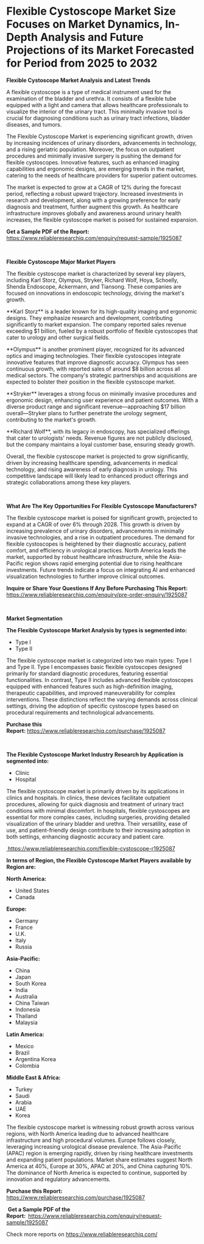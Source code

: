 <p><h1>Flexible Cystoscope Market Size Focuses on Market Dynamics, In-Depth Analysis and Future Projections of its Market Forecasted for Period from 2025 to 2032</h1></p><p><strong>Flexible Cystoscope Market Analysis and Latest Trends</strong></p>
<p><p>A flexible cystoscope is a type of medical instrument used for the examination of the bladder and urethra. It consists of a flexible tube equipped with a light and camera that allows healthcare professionals to visualize the interior of the urinary tract. This minimally invasive tool is crucial for diagnosing conditions such as urinary tract infections, bladder diseases, and tumors. </p><p>The Flexible Cystoscope Market is experiencing significant growth, driven by increasing incidences of urinary disorders, advancements in technology, and a rising geriatric population. Moreover, the focus on outpatient procedures and minimally invasive surgery is pushing the demand for flexible cystoscopes. Innovative features, such as enhanced imaging capabilities and ergonomic designs, are emerging trends in the market, catering to the needs of healthcare providers for superior patient outcomes.</p><p>The market is expected to grow at a CAGR of 12% during the forecast period, reflecting a robust upward trajectory. Increased investments in research and development, along with a growing preference for early diagnosis and treatment, further augment this growth. As healthcare infrastructure improves globally and awareness around urinary health increases, the flexible cystoscope market is poised for sustained expansion.</p></p>
<p><strong>Get a Sample PDF of the Report:&nbsp;</strong> <a href="https://www.reliableresearchiq.com/enquiry/request-sample/1925087?utm_campaign=3053&utm_medium=2&utm_source=Github&utm_content=ia&utm_term=28032025&utm_id=flexible-cystoscope">https://www.reliableresearchiq.com/enquiry/request-sample/1925087</a></p>
<p>&nbsp;</p>
<p><strong>Flexible Cystoscope Major Market Players</strong></p>
<p><p>The flexible cystoscope market is characterized by several key players, including Karl Storz, Olympus, Stryker, Richard Wolf, Hoya, Schoelly, Shenda Endoscope, Ackermann, and Tiansong. These companies are focused on innovations in endoscopic technology, driving the market's growth.</p><p>**Karl Storz** is a leader known for its high-quality imaging and ergonomic designs. They emphasize research and development, contributing significantly to market expansion. The company reported sales revenue exceeding $1 billion, fueled by a robust portfolio of flexible cystoscopes that cater to urology and other surgical fields.</p><p>**Olympus** is another prominent player, recognized for its advanced optics and imaging technologies. Their flexible cystoscopes integrate innovative features that improve diagnostic accuracy. Olympus has seen continuous growth, with reported sales of around $8 billion across all medical sectors. The company's strategic partnerships and acquisitions are expected to bolster their position in the flexible cystoscope market.</p><p>**Stryker** leverages a strong focus on minimally invasive procedures and ergonomic design, enhancing user experience and patient outcomes. With a diverse product range and significant revenue—approaching $17 billion overall—Stryker plans to further penetrate the urology segment, contributing to the market's growth.</p><p>**Richard Wolf**, with its legacy in endoscopy, has specialized offerings that cater to urologists' needs. Revenue figures are not publicly disclosed, but the company maintains a loyal customer base, ensuring steady growth.</p><p>Overall, the flexible cystoscope market is projected to grow significantly, driven by increasing healthcare spending, advancements in medical technology, and rising awareness of early diagnosis in urology. This competitive landscape will likely lead to enhanced product offerings and strategic collaborations among these key players.</p></p>
<p>&nbsp;</p>
<p><strong>What Are The Key Opportunities For Flexible Cystoscope Manufacturers?</strong></p>
<p><p>The flexible cystoscope market is poised for significant growth, projected to expand at a CAGR of over 6% through 2028. This growth is driven by increasing prevalence of urinary disorders, advancements in minimally invasive technologies, and a rise in outpatient procedures. The demand for flexible cystoscopes is heightened by their diagnostic accuracy, patient comfort, and efficiency in urological practices. North America leads the market, supported by robust healthcare infrastructure, while the Asia-Pacific region shows rapid emerging potential due to rising healthcare investments. Future trends indicate a focus on integrating AI and enhanced visualization technologies to further improve clinical outcomes.</p></p>
<p><strong>Inquire or Share Your Questions If Any Before Purchasing This Report:</strong> <a href="https://www.reliableresearchiq.com/enquiry/pre-order-enquiry/1925087?utm_campaign=3053&utm_medium=2&utm_source=Github&utm_content=ia&utm_term=28032025&utm_id=flexible-cystoscope">https://www.reliableresearchiq.com/enquiry/pre-order-enquiry/1925087</a></p>
<p>&nbsp;</p>
<p><strong>Market Segmentation</strong></p>
<p><strong>The Flexible Cystoscope Market Analysis by types is segmented into:</strong></p>
<p><ul><li>Type I</li><li>Type II</li></ul></p>
<p><p>The flexible cystoscope market is categorized into two main types: Type I and Type II. Type I encompasses basic flexible cystoscopes designed primarily for standard diagnostic procedures, featuring essential functionalities. In contrast, Type II includes advanced flexible cystoscopes equipped with enhanced features such as high-definition imaging, therapeutic capabilities, and improved maneuverability for complex interventions. These distinctions reflect the varying demands across clinical settings, driving the adoption of specific cystoscope types based on procedural requirements and technological advancements.</p></p>
<p><strong>Purchase this Report:&nbsp;</strong><a href="https://www.reliableresearchiq.com/purchase/1925087?utm_campaign=3053&utm_medium=2&utm_source=Github&utm_content=ia&utm_term=28032025&utm_id=flexible-cystoscope">https://www.reliableresearchiq.com/purchase/1925087</a></p>
<p>&nbsp;</p>
<p><strong>The Flexible Cystoscope Market Industry Research by Application is segmented into:</strong></p>
<p><ul><li>Clinic</li><li>Hospital</li></ul></p>
<p><p>The flexible cystoscope market is primarily driven by its applications in clinics and hospitals. In clinics, these devices facilitate outpatient procedures, allowing for quick diagnosis and treatment of urinary tract conditions with minimal discomfort. In hospitals, flexible cystoscopes are essential for more complex cases, including surgeries, providing detailed visualization of the urinary bladder and urethra. Their versatility, ease of use, and patient-friendly design contribute to their increasing adoption in both settings, enhancing diagnostic accuracy and patient care.</p></p>
<p><a href="https://www.reliableresearchiq.com/flexible-cystoscope-r1925087?utm_campaign=3053&utm_medium=2&utm_source=Github&utm_content=ia&utm_term=28032025&utm_id=flexible-cystoscope">&nbsp;https://www.reliableresearchiq.com/flexible-cystoscope-r1925087</a></p>
<p><strong>In terms of Region, the Flexible Cystoscope Market Players available by Region are:</strong></p>
<p>
    <p> <strong> North America: </strong>
        <ul>
            <li>United States</li>
            <li>Canada</li>
        </ul>
        </p> 
    <p> <strong> Europe: </strong>
        <ul>
            <li>Germany</li>
            <li>France</li>
            <li>U.K.</li>
            <li>Italy</li>
            <li>Russia</li>
        </ul>
        </p> 
    <p> <strong> Asia-Pacific: </strong>
        <ul>
            <li>China</li>
            <li>Japan</li>
            <li>South Korea</li>
            <li>India</li>
            <li>Australia</li>
            <li>China Taiwan</li>
            <li>Indonesia</li>
            <li>Thailand</li>
            <li>Malaysia</li>
        </ul>
        </p> 
    <p> <strong> Latin America: </strong>
        <ul>
            <li>Mexico</li>
            <li>Brazil</li>
            <li>Argentina Korea</li>
            <li>Colombia</li>
        </ul>
        </p> 
    <p> <strong> Middle East & Africa: </strong>
        <ul>
            <li>Turkey</li>
            <li>Saudi</li>
            <li>Arabia</li>
            <li>UAE</li>
            <li>Korea</li>
        </ul>
    </p>
    </p>
<p><p>The flexible cystoscope market is witnessing robust growth across various regions, with North America leading due to advanced healthcare infrastructure and high procedural volumes. Europe follows closely, leveraging increasing urological disease prevalence. The Asia-Pacific (APAC) region is emerging rapidly, driven by rising healthcare investments and expanding patient populations. Market share estimates suggest North America at 40%, Europe at 30%, APAC at 20%, and China capturing 10%. The dominance of North America is expected to continue, supported by innovation and regulatory advancements.</p></p>
<p><strong>Purchase this Report: </strong><a href="https://www.reliableresearchiq.com/purchase/1925087?utm_campaign=3053&utm_medium=2&utm_source=Github&utm_content=ia&utm_term=28032025&utm_id=flexible-cystoscope">https://www.reliableresearchiq.com/purchase/1925087</a></p>
<p>&nbsp;<strong>Get a Sample PDF of the Report:&nbsp;&nbsp;</strong><a href="https://www.reliableresearchiq.com/enquiry/request-sample/1925087?utm_campaign=3053&utm_medium=2&utm_source=Github&utm_content=ia&utm_term=28032025&utm_id=flexible-cystoscope">https://www.reliableresearchiq.com/enquiry/request-sample/1925087</a></p>
<p><strong></strong></p>
<p>Check more reports on <a href="https://www.reliableresearchiq.com/?utm_campaign=3053&utm_medium=2&utm_source=Github&utm_content=ia&utm_term=28032025&utm_id=flexible-cystoscope">https://www.reliableresearchiq.com/</a></p>